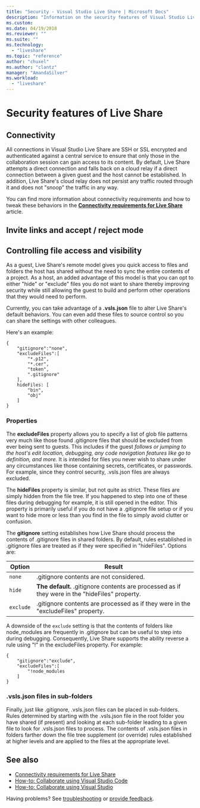 ```yaml
---
title: "Security - Visual Studio Live Share | Microsoft Docs"
description: "Information on the security features of Visual Studio Live Share."
ms.custom:
ms.date: 04/19/2018
ms.reviewer: ""
ms.suite: ""
ms.technology: 
  - "liveshare"
ms.topic: "reference"
author: "chuxel"
ms.author: "clantz"
manager: "AmandaSilver"
ms.workload: 
  - "liveshare"
---
```


<!--
Copyright © Microsoft Corporation
All rights reserved.
Creative Commons Attribution 4.0 License (International): https://creativecommons.org/licenses/by/4.0/legalcode
-->

# Security features of Live Share

## Connectivity

All connections in Visual Studio Live Share are SSH or SSL encrypted and authenticated against a central service to ensure that only those in the collaboration session can gain access to its content. By default, Live Share attempts a direct connection and falls back on a cloud relay if a direct connection between a given guest and the host cannot be established. In addition, Live Share's cloud relay does not persist any traffic routed through it and does not "snoop" the traffic in any way.

You can find more information about connectivity requirements and how to tweak these behaviors in the **[Connectivity requirements for Live Share](connectivity.md)** article.

## Invite links and accept / reject mode

## Controlling file access and visibility

As a guest, Live Share's remote model gives you quick access to files and folders the host has shared without the need to sync the entire contents of a project. As a host, an added advantage of this model is that you can opt to either "hide" or "exclude" files you do not want to share thereby improving security while still allowing the guest to build and perform other operations that they would need to perform.

Currently, you can take advantage of a **.vsls.json** file to alter Live Share's default behaviors. You can even add these files to source control so you can share the settings with other colleagues.

Here's an example:

    {
        "gitignore":"none",
        "excludeFiles":[
            "*.p12",
            "*.cer",
            "token",
            ".gitignore"
        ],
        hideFiles: [
            "bin",
            "obj"
        ]
    }

### Properties

The **excludeFiles** property allows you to specify a list of glob file patterns very much like those found .gitignore files that should be excluded from ever being sent to guests. This includes if the guest *follows or jumping to the host's edit location, debugging, any code navigation features like go to definition, and more.* It is intended for files you never wish to share under any circumstances like those containing secrets, certificates, or passwords. For example, since they control security, .vsls.json files are always excluded.

The **hideFiles** property is similar, but not quite as strict. These files are simply hidden from the file tree. If you happened to step into one of these files during debugging for example, it is still opened in the editor. This property is primarily useful if you do not have a .gitignore file setup or if you want to hide more or less than you find in the file to simply avoid clutter or confusion.

The **gitignore** setting establishes how Live Share should process the contents of .gitignore files in shared folders. By default, rules established in .gitignore files are treated as if they were specified in "hideFiles". Options are:

| Option | Result |
|--------|--------|
| `none` | .gitignore contents are not considered. |
| `hide` | **The default.** .gitignore contents are processed as if they were in the "hideFiles" property. |
| `exclude` | .gitignore contents are processed as if they were in the "excludeFiles" property. |

A downside of the `exclude` setting is that the contents of folders like node_modules are frequently in .gitignore but can be useful to step into during debugging. Consequently, Live Share supports the ability reverse a rule using "!" in the excludeFiles property. For example:

    {
        "gitignore":"exclude",
        "excludeFiles":[
            "!node_modules
        ]
    }

### .vsls.json files in sub-folders

Finally, just like .gitignore, .vsls.json files can be placed in sub-folders. Rules determined by starting with the .vsls.json file in the root folder you have shared (if present) and looking at each sub-folder leading to a given file to look for .vsls.json files to process. The contents of .vsls.json files in folders farther down the file tree supplement (or override) rules established at higher levels and are applied to the files at the appropriate level.

## See also

- [Connectivity requirements for Live Share](reference/connectivity.md)
- [How-to: Collaborate using Visual Studio Code](../use/vscode.md)
- [How-to: Collaborate using Visual Studio](../use/vs.md)

Having problems? See [troubleshooting](../troubleshooting.md) or [provide feedback](../support.md).
